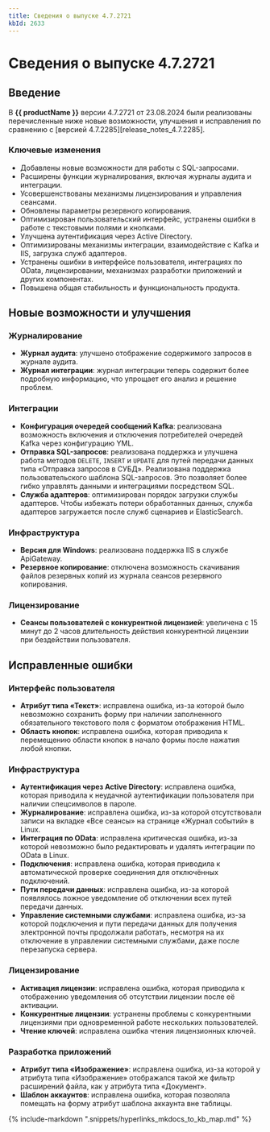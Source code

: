 ```yaml
---
title: Сведения о выпуске 4.7.2721
kbId: 2633
---
```


# Сведения о выпуске 4.7.2721

## Введение

В **{{ productName }}** версии 4.7.2721 от 23.08.2024 были реализованы перечисленные ниже новые возможности, улучшения и исправления по сравнению с [версией 4.7.2285][release_notes_4.7.2285].

### Ключевые изменения

- Добавлены новые возможности для работы с SQL-запросами.
- Расширены функции журналирования, включая журналы аудита и интеграции.
- Усовершенствованы механизмы лицензирования и управления сеансами.
- Обновлены параметры резервного копирования.
- Оптимизирован пользовательский интерфейс, устранены ошибки в работе с текстовыми полями и кнопками.
- Улучшена аутентификация через Active Directory.
- Оптимизированы механизмы интеграции, взаимодействие с Kafka и IIS, загрузка служб адаптеров.
- Устранены ошибки в интерфейсе пользователя, интеграциях по OData, лицензировании, механизмах разработки приложений и других компонентах.
- Повышена общая стабильность и функциональность продукта.

## Новые возможности и улучшения

### Журналирование

- **Журнал аудита**: улучшено отображение содержимого запросов в журнале аудита.
- **Журнал интеграции**: журнал интеграции теперь содержит более подробную информацию, что упрощает его анализ и решение проблем.

### Интеграции

- **Конфигурация очередей сообщений Kafka**: реализована возможность включения и отключения потребителей очередей Kafka через конфигурацию YML.
- **Отправка SQL-запросов**: реализована поддержка и улучшена работа методов `DELETE`, `INSERT` и `UPDATE` для путей передачи данных типа «Отправка запросов в СУБД». Реализована поддержка пользовательского шаблона SQL-запросов. Это позволяет более гибко управлять данными и интеграциями посредством SQL.
- **Служба адаптеров**: оптимизирован порядок загрузки службы адаптеров. Чтобы избежать потери обработанных данных, служба адаптеров загружается после служб сценариев и ElasticSearch.

### Инфраструктура

- **Версия для Windows**: реализована поддержка IIS в службе ApiGateway.
- **Резервное копирование**: отключена возможность скачивания файлов резервных копий из журнала сеансов резервного копирования.

### Лицензирование

- **Сеансы пользователей с конкурентной лицензией**: увеличена с 15 минут до 2 часов длительность действия конкурентной лицензии при бездействии пользователя.

## Исправленные ошибки

### Интерфейс пользователя

- **Атрибут типа «Текст»**: исправлена ошибка, из-за которой было невозможно сохранить форму при наличии заполненного обязательного текстового поля с форматом отображения HTML.
- **Область кнопок**: исправлена ошибка, которая приводила к перемещению области кнопок в начало формы после нажатия любой кнопки.

### Инфраструктура

- **Аутентификация через Active Directory**: исправлена ошибка, которая приводила к неудачной аутентификации пользователя при наличии спецсимволов в пароле.
- **Журналирование**: исправлена ошибка, из-за которой отсутствовали записи на вкладке «Все сеансы» на странице «Журнал событий» в Linux.
- **Интеграция по OData**: исправлена критическая ошибка, из-за которой невозможно было редактировать и удалять интеграции по OData в Linux.
- **Подключения**: исправлена ошибка, которая приводила к автоматической проверке соединения для отключённых подключений.
- **Пути передачи данных**: исправлена ошибка, из-за которой появлялось ложное уведомление об отключении всех путей передачи данных.
- **Управление системными службами**: исправлена ошибка, из-за которой подключения и пути передачи данных для получения электронной почты продолжали работать, несмотря на их отключение в управлении системными службами, даже после перезапуска сервера.

### Лицензирование

- **Активация лицензии**: исправлена ошибка, которая приводила к отображению уведомления об отсутствии лицензии после её активации.
- **Конкурентные лицензии**: устранены проблемы с конкурентными лицензиями при одновременной работе нескольких пользователей.
- **Чтение ключей**: исправлена ошибка чтения лицензионных ключей.

### Разработка приложений

- **Атрибут типа «Изображение»**: исправлена ошибка, из-за которой у атрибута типа «Изображение» отображался такой же фильтр расширений файла, как у атрибута типа «Документ».
- **Шаблон аккаунтов**: исправлена ошибка, которая позволяла помещать на форму атрибут шаблона аккаунта вне таблицы.

{% include-markdown ".snippets/hyperlinks_mkdocs_to_kb_map.md" %}

